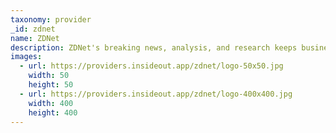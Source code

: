 ```yaml
---
taxonomy: provider
_id: zdnet
name: ZDNet
description: ZDNet's breaking news, analysis, and research keeps business technology professionals in touch with the latest IT trends, issues and events.
images:
  - url: https://providers.insideout.app/zdnet/logo-50x50.jpg
    width: 50
    height: 50
  - url: https://providers.insideout.app/zdnet/logo-400x400.jpg
    width: 400
    height: 400
---
```

